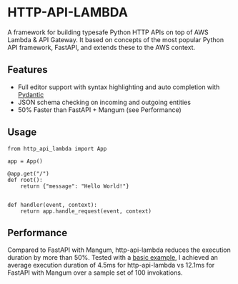 # HTTP-API-LAMBDA

A framework for building typesafe Python HTTP APIs on top of AWS Lambda & API Gateway. It based on concepts of the most popular Python API framework, FastAPI, and extends these to the AWS context.

## Features
* Full editor support with syntax highlighting and auto completion with [Pydantic](https://github.com/pydantic/pydantic)
* JSON schema checking on incoming and outgoing entities
* 50% Faster than FastAPI + Mangum (see Performance)

## Usage

    from http_api_lambda import App

    app = App()

    @app.get("/")
    def root():
        return {"message": "Hello World!"}


    def handler(event, context):
        return app.handle_request(event, context)


## Performance
Compared to FastAPI with Mangum, http-api-lambda reduces the execution duration by more than 50%. Tested with a [basic example](https://github.com/fbrombeer/http-api-lambda-speed-comparison), I achieved an average execution duration of 4.5ms for http-api-lambda vs 12.1ms for FastAPI with Mangum over a sample set of 100 invokations.